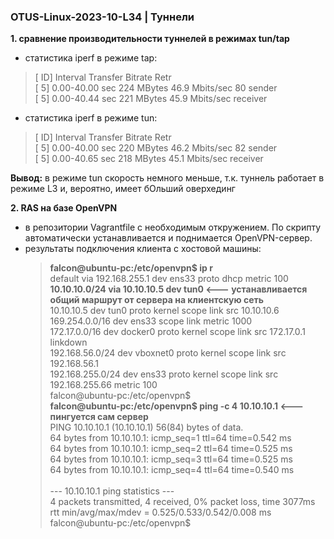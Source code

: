 ### OTUS-Linux-2023-10-L34 | Туннели  

**1. сравнение производительности туннелей в режимах tun/tap**

  - статистика iperf в режиме tap:
   
  >[ ID] Interval           Transfer     Bitrate         Retr<br>
  >[  5]   0.00-40.00  sec   224 MBytes  46.9 Mbits/sec   80             sender<br>
  >[  5]   0.00-40.44  sec   221 MBytes  45.9 Mbits/sec                  receiver<br>

  - статистика iperf в режиме tun:
  
  >[ ID] Interval           Transfer     Bitrate         Retr<br>
  >[  5]   0.00-40.00  sec   220 MBytes  46.2 Mbits/sec   82             sender<br>
  >[  5]   0.00-40.65  sec   218 MBytes  45.1 Mbits/sec                  receiver  <br>

  **Вывод:** в режиме tun скорость немного меньше, т.к. туннель работает в режиме L3 и, вероятно, имеет бОльший оверхединг  

**2. RAS на базе OpenVPN**  
  - в репозитории Vagrantfile с необходимым откружением. По скрипту автоматически устанавливается и поднимается OpenVPN-сервер.
  - результаты подключения клиента с хостовой машины:
	>**falcon@ubuntu-pc:/etc/openvpn$ ip r**<br>
	>default via 192.168.255.1 dev ens33 proto dhcp metric 100 <br>
	>**10.10.10.0/24 via 10.10.10.5 dev tun0		<--- устанавливается общий маршрут от сервера на клиентскую сеть**<br>
	>10.10.10.5 dev tun0 proto kernel scope link src 10.10.10.6 <br>
	>169.254.0.0/16 dev ens33 scope link metric 1000 <br>
	>172.17.0.0/16 dev docker0 proto kernel scope link src 172.17.0.1 linkdown <br>
	>192.168.56.0/24 dev vboxnet0 proto kernel scope link src 192.168.56.1 <br>
	>192.168.255.0/24 dev ens33 proto kernel scope link src 192.168.255.66 metric 100 <br>
	>falcon@ubuntu-pc:/etc/openvpn$ <br>
	>**falcon@ubuntu-pc:/etc/openvpn$ ping -c 4 10.10.10.1	<--- пингуется сам сервер**<br>
	>PING 10.10.10.1 (10.10.10.1) 56(84) bytes of data.<br>
	>64 bytes from 10.10.10.1: icmp_seq=1 ttl=64 time=0.542 ms<br>
	>64 bytes from 10.10.10.1: icmp_seq=2 ttl=64 time=0.525 ms<br>
	>64 bytes from 10.10.10.1: icmp_seq=3 ttl=64 time=0.525 ms<br>
	>64 bytes from 10.10.10.1: icmp_seq=4 ttl=64 time=0.540 ms<br>
	><br>
	>--- 10.10.10.1 ping statistics ---<br>
	>4 packets transmitted, 4 received, 0% packet loss, time 3077ms<br>
	>rtt min/avg/max/mdev = 0.525/0.533/0.542/0.008 ms<br>
	>falcon@ubuntu-pc:/etc/openvpn$<br>


